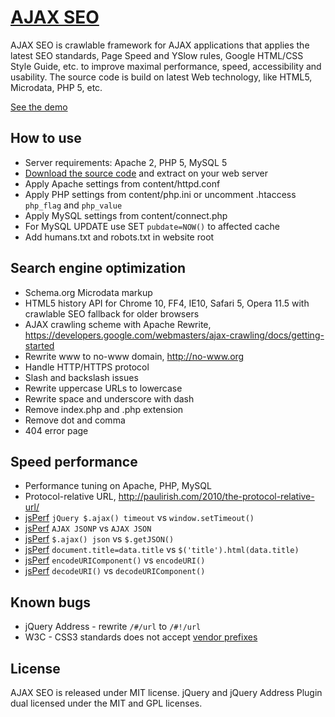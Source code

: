 # [AJAX SEO](http://lab.laukstein.com/ajax-seo/)

AJAX SEO is crawlable framework for AJAX applications that applies the latest SEO standards, Page Speed and YSlow rules, Google HTML/CSS Style Guide, etc. to improve maximal performance, speed, accessibility and usability.
The source code is build on latest Web technology, like HTML5, Microdata, PHP 5, etc.

[See the demo](<http://lab.laukstein.com/ajax-seo/>)


## How to use

* Server requirements: Apache 2, PHP 5, MySQL 5
* [Download the source code](https://github.com/laukstein/ajax-seo/zipball/master) and extract on your web server
* Apply Apache settings from content/httpd.conf
* Apply PHP settings from content/php.ini or uncomment .htaccess `php_flag` and `php_value`
* Apply MySQL settings from content/connect.php
* For MySQL UPDATE use SET `pubdate=NOW()` to affected cache
* Add humans.txt and robots.txt in website root


## Search engine optimization

* Schema.org Microdata markup
* HTML5 history API for Chrome 10, FF4, IE10, Safari 5, Opera 11.5 with crawlable SEO fallback for older browsers
* AJAX crawling scheme with Apache Rewrite, <https://developers.google.com/webmasters/ajax-crawling/docs/getting-started>
* Rewrite www to no-www domain, <http://no-www.org>
* Handle HTTP/HTTPS protocol
* Slash and backslash issues
* Rewrite uppercase URLs to lowercase
* Rewrite space and underscore with dash
* Remove index.php and .php extension
* Remove dot and comma
* 404 error page


## Speed performance

* Performance tuning on Apache, PHP, MySQL
* Protocol-relative URL, <http://paulirish.com/2010/the-protocol-relative-url/>
* [jsPerf](http://jsperf.com/jquery-ajax-jsonp-timeout-performormance) `jQuery $.ajax() timeout` vs `window.setTimeout()`
* [jsPerf](http://jsperf.com/ajax-jsonp-vs-ajax-json) `AJAX JSONP` vs `AJAX JSON`
* [jsPerf](http://jsperf.com/getjson-vs-ajax-json) `$.ajax() json` vs `$.getJSON()`
* [jsPerf](http://jsperf.com/rename-title) `document.title=data.title` vs `$('title').html(data.title)`
* [jsPerf](http://jsperf.com/encodeuri-vs-encodeuricomponent) `encodeURIComponent()` vs `encodeURI()`
* [jsPerf](http://jsperf.com/decodeuri-vs-decodeuricomponent) `decodeURI()` vs `decodeURIComponent()`


## Known bugs

* jQuery Address - rewrite `/#/url` to `/#!/url`
* W3C - CSS3 standards does not accept [vendor prefixes](//www.w3.org/Bugs/Public/show_bug.cgi?id=11989)


## License

AJAX SEO is released under MIT license.
jQuery and jQuery Address Plugin dual licensed under the MIT and GPL licenses.